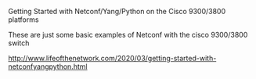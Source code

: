Getting Started with Netconf/Yang/Python on the Cisco 9300/3800 platforms

These are just some basic examples of Netconf with the cisco 9300/3800 switch

http://www.lifeofthenetwork.com/2020/03/getting-started-with-netconfyangpython.html 


